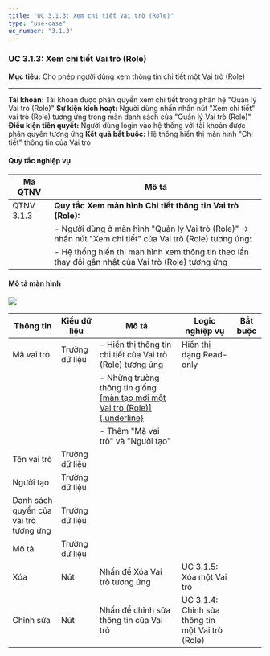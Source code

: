```yaml
---
title: "UC 3.1.3: Xem chi tiết Vai trò (Role)"
type: "use-case"
uc_number: "3.1.3"
---
```


### UC 3.1.3: Xem chi tiết Vai trò (Role)

  **Mục tiêu:**               Cho phép người dùng xem thông tin chi tiết một Vai trò (Role)
  --------------------------- -------------------------------------------------------------------------------------------------------------------
  **Tài khoản:**              Tài khoản được phân quyền xem chi tiết trong phân hệ "Quản lý Vai trò (Role)"
  **Sự kiện kích hoạt:**      Người dùng nhấn nhấn nút "Xem chi tiết" vai trò (Role) tương ứng trong màn danh sách của "Quản lý Vai trò (Role)"
  **Điều kiện tiên quyết:**   Người dùng login vào hệ thống với tài khoản được phân quyền tương ứng
  **Kết quả bắt buộc:**       Hệ thống hiển thị màn hình "Chi tiết" thông tin của Vai trò

#### Quy tắc nghiệp vụ

| **Mã QTNV** | **Mô tả** |
| --- | --- |
| QTNV 3.1.3 | **Quy tắc Xem màn hình Chi tiết thông tin Vai trò (Role):** |
|  | - Người dùng ở màn hình "Quản lý Vai trò (Role)" -\> nhấn nút "Xem chi tiết" của Vai trò (Role) tương ứng: |
|  | - Hệ thống hiển thị màn hình xem thông tin theo lần thay đổi gần nhất của Vai trò (Role) tương ứng |

#### Mô tả màn hình

![](media/image28.png)

| **Thông tin** | **Kiểu dữ liệu** | **Mô tả** | **Logic nghiệp vụ** | **Bắt buộc** |
| --- | --- | --- | --- | --- |
| Mã vai trò | Trường dữ liệu | \- Hiển thị thông tin chi tiết của Vai trò (Role) tương ứng | Hiển thị dạng Read-only |  |
|  |  | \- Những trường thông tin giống [[màn tạo mới một Vai trò (Role)]{.underline}](#uc-3.1.2-tạo-mới-vai-trò-role) |  |  |
|  |  | - Thêm "Mã vai trò" và "Người tạo" |  |  |
| Tên vai trò | Trường dữ liệu |  |  |  |
| Người tạo | Trường dữ liệu |  |  |  |
| Danh sách quyền của vai trò tương ứng | Trường dữ liệu |  |  |  |
| Mô tả | Trường dữ liệu |  |  |  |
| Xóa | Nút | Nhấn để Xóa Vai trò tương ứng | UC 3.1.5: Xóa một Vai trò |  |
| Chỉnh sửa | Nút | Nhấn để chỉnh sửa thông tin của Vai trò | UC 3.1.4: Chỉnh sửa thông tin một Vai trò (Role) |  |

